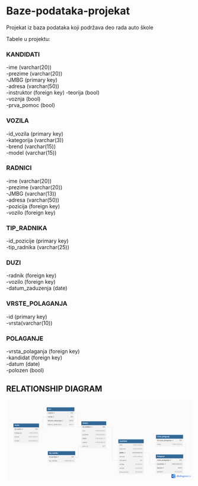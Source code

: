 # Baze-podataka-projekat
Projekat iz baza podataka koji podržava deo rada auto škole

Tabele u projektu:
### KANDIDATI
-ime (varchar(20))  
-prezime (varchar(20))  
-JMBG (primary key)  
-adresa (varchar(50))  
-instruktor (foreign key)
-teorija (bool)  
-voznja (bool)  
-prva_pomoc (bool)  

### VOZILA
-id_vozila (primary key)  
-kategorija (varchar(3))  
-brend (varchar(15))  
-model (varchar(15))  

### RADNICI
-ime (varchar(20))  
-prezime (varchar(20))  
-JMBG (varchar(13))  
-adresa (varchar(50))  
-pozicija (foreign key)  
-vozilo (foreign key)  

### TIP_RADNIKA
-id_pozicije (primary key)  
-tip_radnika (varchar(25))  

### DUZI
-radnik (foreign key)  
-vozilo (foreign key)  
-datum_zaduzenja (date)  

### VRSTE_POLAGANJA
-id (primary key)  
-vrsta(varchar(10))  

### POLAGANJE
-vrsta_polaganja (foreign key)  
-kandidat (foreign key)  
-datum (date)  
-polozen (bool)

## RELATIONSHIP DIAGRAM
![relationship-diagram](https://github.com/UR0S1/Baze-podataka-projekat/blob/main/SQL_baza_dijagram.png?raw=true)